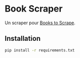  # Book Scraper

Un scraper pour [Books to Scrape](http://books.toscrape.com).

## Installation
```bash
pip install -r requirements.txt
